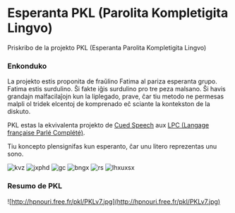 # Esperanta PKL (Parolita Kompletigita Lingvo)

Priskribo de la projekto PKL (Esperanta Parolita Kompletigita Lingvo)

### Enkonduko
La projekto estis proponita de fraŭlino Fatima al pariza esperanta grupo.
Fatima estis surdulino. Ŝi fakte iĝis surdulino pro tre peza malsano. Ŝi havis grandajn malfacilaĵojn kun la liplegado, prave, ĉar tiu metodo ne permesas malpli ol tridek elcentoj de komprenado eĉ sciante la kontekston de la diskuto.

PKL estas la ekvivalenta projekto de [Cued Speech](https://en.wikipedia.org/wiki/Cued_speech) aux  [LPC (Langage française Parlé Complété)](https://fr.wikipedia.org/wiki/Langage_parl%C3%A9_compl%C3%A9t%C3%A9).

Tiu koncepto plensignifas kun esperanto, ĉar unu litero reprezentas unu sono.


![kvz](http://hpnouri.free.fr/pkl/kvz.png "kvz")
![jxphd](http://hpnouri.free.fr/pkl/jxphd.png "jxphd")
![gc](http://hpnouri.free.fr/pkl/gc.png "gc")
![bngx](http://hpnouri.free.fr/pkl/bngx.png "bngx")
![rs](http://hpnouri.free.fr/pkl/rs.png "rs")
![lhxuxsx](http://hpnouri.free.fr/pkl/lhxuxsx.png "lhxuxsx")












### Resumo de PKL
![http://hpnouri.free.fr/pkl/PKLv7.jpg](http://hpnouri.free.fr/pkl/PKLv7.jpg)
